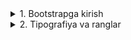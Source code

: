 <details>
<summary>1. Bootstrapga kirish</summary>

## Bootstrapga kirish

### Bootstrap nima?

**Bootstrap** — bu **tayyor CSS va JavaScript komponentlari** to‘plami bo‘lib, u yordamida siz **zamonaviy, responsive (moslashuvchan)** veb-sahifalarni juda tez yaratishingiz mumkin.  
U **Twitter kompaniyasi** tomonidan ishlab chiqilgan va hozirda dunyodagi eng mashhur front-end frameworklardan biridir.

### Bootstrap nima uchun ishlatiladi?

Bootstrap yordamida siz:
- Saytni **tez va professional** tarzda yaratishingiz mumkin;
- **Responsive (moslashuvchan)** dizaynni avtomatik qo‘llaysiz;
- **Tayyor komponentlar** — tugmalar, kartalar, navbarlar, modallar, formalar va boshqalarni ishlatishingiz mumkin;
- Har bir sahifani **foydalanuvchi uchun qulay** va **bir xil ko‘rinishda** qilasiz.

### ⚙️ Bootstrapni ulash usullari

Bootstrap’ni saytingizga ulashning ikki usuli bor:

#### 1. **CDN orqali ulash (tavsiya etiladi)**

Eng oson usul — **Bootstrap CDN** (onlayn ulanish).  
Bu holda siz fayl yuklab olmasdan, internet orqali Bootstrapni ishlatasiz.

```html
<!-- Bootstrap CSS (boshi) -->
<link href="https://cdn.jsdelivr.net/npm/bootstrap@5.3.3/dist/css/bootstrap.min.css" rel="stylesheet">

<!-- Bootstrap JS (ohiri, body ichida) -->
<script src="https://cdn.jsdelivr.net/npm/bootstrap@5.3.3/dist/js/bootstrap.bundle.min.js"></script>
```
</details>

<details>
<summary>2. Tipografiya va ranglar</summary>

## Bootstrap: Tipografiya va ranglar

### 1. Tipografiya (Matn uslublari)

Bootstrap’da matn va sarlavhalar uchun **maxsus sinflar** mavjud.  
Ular matnni oson formatlash va responsive shriftlarni ishlatish imkonini beradi.

#### Sarlavha sinflari
Sarlavha teglari `<h1>`–`<h6>` bilan bir qatorda, `.h1`–`.h6` sinflari orqali ham ishlatiladi.

```html
<h1 class="h1">Sarlavha 1</h1>
<p class="h2">Sarlavha 2</p>
<p class="h3">Sarlavha 3</p>
```

👉 `.h1` va `<h1>` bir xil o‘lchamda chiqadi, lekin `.h1`ni siz har qanday tegga qo‘llay olasiz (masalan `<p>` yoki `<div>`).

**`.lead`**
Matnni biroz kattaroq va o‘qilishi osonroq qiladi — odatda kirish paragrafi uchun ishlatiladi.

```html
<p class="lead">
```
Bu asosiy matndan biroz kattaroq va e’tiborni tortuvchi paragraf.`</p>`

**Matn hizalash `(alignment)`**

```html
<p class="text-start">Chapga hizalangan</p>
<p class="text-center">O‘rtaga hizalangan</p>
<p class="text-end">O‘ngga hizalangan</p>
```

### Matn formatlash

| Klass | Tavsif |
|--------|--------|
| `fw-bold` | Qalin matn |
| `fw-semibold` | O‘rtacha qalin |
| `fw-light` | Ingichka shrift |
| `text-uppercase` | Hamma harf KATTA bilan |
| `text-lowercase` | Hamma harf kichik bilan |
| `text-capitalize` | Har bir so‘zning bosh harfi katta |

**Misol:**

```html
<p class="fw-bold text-uppercase">Bootstrap Matn Uslublari</p>
```

### 2. Rang sinflari

Bootstrap’da matn va fon uchun oldindan belgilangan rang sinflari mavjud.
Bu ranglar brand ranglari deb ataladi.

### Matn ranglari

```html
<p class="text-primary">Asosiy (ko‘k) rang</p>
<p class="text-success">Muvaffaqiyat (yashil)</p>
<p class="text-danger">Xato (qizil)</p>
<p class="text-warning">Ogohlantirish (sariq)</p>
<p class="text-info">Axborot (ko‘k-och)</p>
<p class="text-muted">So‘nuk kulrang matn</p>
```

### Fon ranglari

```html
<div class="bg-primary text-white p-2">Ko‘k fon</div>
<div class="bg-success text-white p-2">Yashil fon</div>
<div class="bg-warning text-dark p-2">Sariq fon</div>
```

### Ranglar ro‘yxati

| Rang nomi | Tavsif |
|------------|--------|
| `primary` | Asosiy rang (ko‘k) |
| `secondary` | Qo‘shimcha rang (kulrang) |
| `success` | Muvaffaqiyat (yashil) |
| `danger` | Xato (qizil) |
| `warning` | Ogohlantirish (sariq) |
| `info` | Axborot (ko‘k-och) |
| `light` | Oq rangga yaqin fon |
| `dark` | Qora rangga yaqin fon |
| `muted` | So‘nuk matn rangi |

**Amaliyot: “Maktab yangiliklari” sahifasini yasash**

</details>